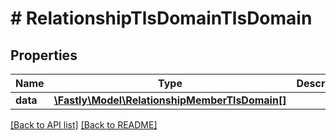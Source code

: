 # # RelationshipTlsDomainTlsDomain

## Properties

Name | Type | Description | Notes
------------ | ------------- | ------------- | -------------
**data** | [**\Fastly\Model\RelationshipMemberTlsDomain[]**](RelationshipMemberTlsDomain.md) |  | [optional]

[[Back to API list]](../../README.md#endpoints) [[Back to README]](../../README.md)
